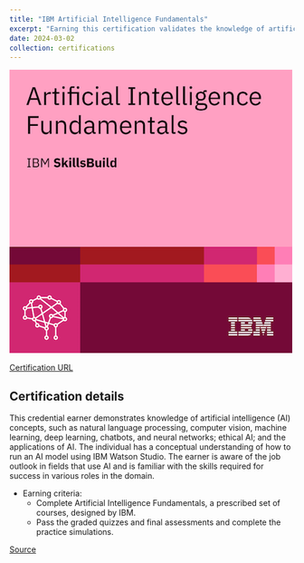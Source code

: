 ```yaml
---
title: "IBM Artificial Intelligence Fundamentals"
excerpt: "Earning this certification validates the knowledge of artificial intelligence (AI) concepts, such as natural language processing, computer vision, machine learning, deep learning, chatbots, and neural networks; AI ethics; and the applications of AI.<br/><img src='/images/ibm-ai-fundamentals.png'>"
date: 2024-03-02
collection: certifications
---
```


![](/images/ibm-ai-fundamentals.png)

[Certification URL](https://www.credly.com/badges/a449699a-c550-4d16-b7a3-f921a84c3597/public_url)

## Certification details

This credential earner demonstrates knowledge of artificial intelligence (AI) concepts, such as natural language processing, computer vision, machine learning, deep learning, chatbots, and neural networks; ethical AI; and the applications of AI. The individual has a conceptual understanding of how to run an AI model using IBM Watson Studio. The earner is aware of the job outlook in fields that use AI and is familiar with the skills required for success in various roles in the domain.

-   Earning criteria:
    -   Complete Artificial Intelligence Fundamentals, a prescribed set of courses, designed by IBM.
    -   Pass the graded quizzes and final assessments and complete the practice simulations.

[Source](https://www.ibm.com/training/badge/artificial-intelligence-fundamentals)

<!--stackedit_data:
eyJoaXN0b3J5IjpbLTEyOTgwMjkyMzAsLTE3MjM2OTE4NDQsNT
k4NTEyNTddfQ==
-->
